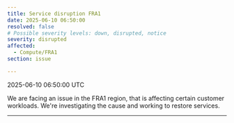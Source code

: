 ```yaml
---
title: Service disruption FRA1
date: 2025-06-10 06:50:00
resolved: false
# Possible severity levels: down, disrupted, notice
severity: disrupted
affected:
  - Compute/FRA1
section: issue

---
```


2025-06-10 06:50:00 UTC

We are facing an issue in the FRA1 region, that is affecting certain customer workloads. We're investigating the cause and working to restore services.


---

